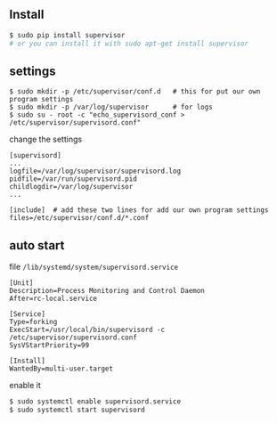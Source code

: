 ## Install

```bash
$ sudo pip install supervisor
# or you can install it with sudo apt-get install supervisor
```

## settings

```
$ sudo mkdir -p /etc/supervisor/conf.d   # this for put our own program settings
$ sudo mkdir -p /var/log/supervisor      # for logs
$ sudo su - root -c "echo_supervisord_conf > /etc/supervisor/supervisord.conf"
```

change the settings 

```
[supervisord]
...
logfile=/var/log/supervisor/supervisord.log
pidfile=/var/run/supervisord.pid
childlogdir=/var/log/supervisor
...

[include]  # add these two lines for add our own program settings
files=/etc/supervisor/conf.d/*.conf

```

## auto start 

file `/lib/systemd/system/supervisord.service`

```
[Unit]
Description=Process Monitoring and Control Daemon
After=rc-local.service

[Service]
Type=forking
ExecStart=/usr/local/bin/supervisord -c /etc/supervisor/supervisord.conf
SysVStartPriority=99

[Install]
WantedBy=multi-user.target

```

enable it

```bash
$ sudo systemctl enable supervisord.service
$ sudo systemctl start supervisord
```